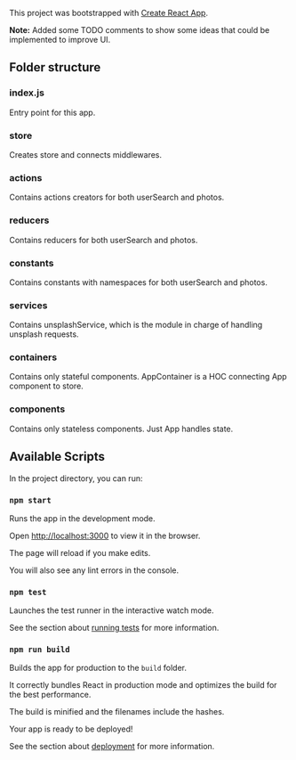 
This project was bootstrapped with [Create React App](https://github.com/facebook/create-react-app).

**Note:**
Added some TODO comments to show some ideas that could be implemented to improve UI.


## Folder structure

### index.js
Entry point for this app.

### store
Creates store and connects middlewares.

### actions
Contains actions creators for both userSearch and photos.

### reducers
Contains reducers for both userSearch and photos.

### constants
Contains constants with namespaces for both userSearch and photos.

### services
Contains unsplashService, which is the module in charge of handling unsplash requests.

### containers
Contains only stateful components. AppContainer is a HOC connecting App component to store.

### components
Contains only stateless components. Just App handles state.



## Available Scripts


In the project directory, you can run:



### `npm start`



Runs the app in the development mode.<br>

Open [http://localhost:3000](http://localhost:3000) to view it in the browser.



The page will reload if you make edits.<br>

You will also see any lint errors in the console.



### `npm test`



Launches the test runner in the interactive watch mode.<br>

See the section about [running tests](https://facebook.github.io/create-react-app/docs/running-tests) for more information.



### `npm run build`



Builds the app for production to the `build` folder.<br>

It correctly bundles React in production mode and optimizes the build for the best performance.



The build is minified and the filenames include the hashes.<br>

Your app is ready to be deployed!



See the section about [deployment](https://facebook.github.io/create-react-app/docs/deployment) for more information.